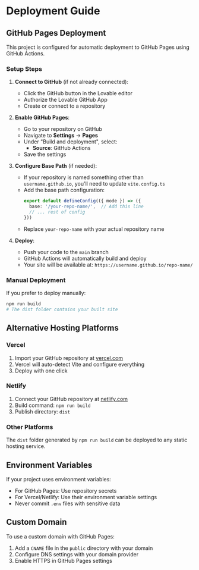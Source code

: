 # Deployment Guide

## GitHub Pages Deployment

This project is configured for automatic deployment to GitHub Pages using GitHub Actions.

### Setup Steps

1. **Connect to GitHub** (if not already connected):
   - Click the GitHub button in the Lovable editor
   - Authorize the Lovable GitHub App
   - Create or connect to a repository

2. **Enable GitHub Pages**:
   - Go to your repository on GitHub
   - Navigate to **Settings** → **Pages**
   - Under "Build and deployment", select:
     - **Source**: GitHub Actions
   - Save the settings

3. **Configure Base Path** (if needed):
   - If your repository is named something other than `username.github.io`, you'll need to update `vite.config.ts`
   - Add the base path configuration:
     ```typescript
     export default defineConfig(({ mode }) => ({
       base: '/your-repo-name/',  // Add this line
       // ... rest of config
     }))
     ```
   - Replace `your-repo-name` with your actual repository name

4. **Deploy**:
   - Push your code to the `main` branch
   - GitHub Actions will automatically build and deploy
   - Your site will be available at: `https://username.github.io/repo-name/`

### Manual Deployment

If you prefer to deploy manually:

```bash
npm run build
# The dist folder contains your built site
```

## Alternative Hosting Platforms

### Vercel
1. Import your GitHub repository at [vercel.com](https://vercel.com)
2. Vercel will auto-detect Vite and configure everything
3. Deploy with one click

### Netlify
1. Connect your GitHub repository at [netlify.com](https://netlify.com)
2. Build command: `npm run build`
3. Publish directory: `dist`

### Other Platforms
The `dist` folder generated by `npm run build` can be deployed to any static hosting service.

## Environment Variables

If your project uses environment variables:
- For GitHub Pages: Use repository secrets
- For Vercel/Netlify: Use their environment variable settings
- Never commit `.env` files with sensitive data

## Custom Domain

To use a custom domain with GitHub Pages:
1. Add a `CNAME` file in the `public` directory with your domain
2. Configure DNS settings with your domain provider
3. Enable HTTPS in GitHub Pages settings

